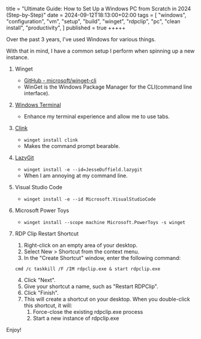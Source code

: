 title = "Ultimate Guide: How to Set Up a Windows PC from Scratch in 2024 (Step-by-Step)"
date = 2024-09-12T18:13:00+02:00
tags = [
  "windows",
  "configuration",
  "vm",
  "setup",
  "build",
  "winget",
  "rdpclip",
  "pc",
  "clean install",
  "productivity",
]
published = true
+++++

Over the past 3 years, I've used Windows for various things.

With that in mind, I have a common setup I perform when spinning up a new instance.

1. Winget
   - [GitHub - microsoft/winget-cli](https://github.com/microsoft/winget-cli)
   - WinGet is the Windows Package Manager for the CLI(command line interface).

2. [Windows Terminal](https://github.com/microsoft/terminal)
   - Enhance my terminal experience and allow me to use tabs.

3. [Clink](https://github.com/chrisant996/clink)
   - `winget install clink`
   - Makes the command prompt bearable.

4. [LazyGit](https://github.com/jesseduffield/lazygit)
   - `winget install -e --id=JesseDuffield.lazygit`
   - When I am annoying at my command line.

5. Visual Studio Code
   - `winget install -e --id Microsoft.VisualStudioCode`

6. Microsoft Power Toys
   - `winget install --scope machine Microsoft.PowerToys -s winget`

7. RDP Clip Restart Shortcut
	1. Right-click on an empty area of your desktop.
	2. Select New > Shortcut from the context menu.
	3. In the "Create Shortcut" window, enter the following command:

	`cmd /c taskkill /F /IM rdpclip.exe & start rdpclip.exe`

	4. Click "Next".
	5. Give your shortcut a name, such as "Restart RDPClip".
	6. Click "Finish".
	7. This will create a shortcut on your desktop. When you double-click this shortcut, it will:
		1. Force-close the existing rdpclip.exe process
		2. Start a new instance of rdpclip.exe

Enjoy!
